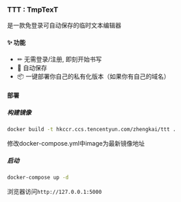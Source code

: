 ### TTT : TmpTexT
是一款免登录可自动保存的临时文本编辑器

#### ✨ 功能
- ✏ 无需登录/注册, 即刻开始书写
- 💾 自动保存
- 📦 一键部署你自己的私有化版本（如果你有自己的域名）

#### 部署
##### 构建镜像
```bash
docker build -t hkccr.ccs.tencentyun.com/zhengkai/ttt .
```
修改docker-compose.yml中image为最新镜像地址

##### 启动
```bash
docker-compose up -d
```
浏览器访问`http://127.0.0.1:5000`
